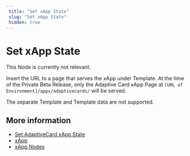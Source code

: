 ```yaml
---
 title: "Set xApp State" 
 slug: "Set xApp State" 
 hidden: true 
---
```


# Set xApp State

This Node is currently not relevant.

Insert the URL to a page that serves the xApp under Template. At the time of the Private Beta Release, only the Adaptive Card xApp Page at `[URL of Environment]/apps/adaptivecards/` will be served.

The separate Template and Template data are not supported.

## More information

- [Set AdaptiveCard xApp State](set-AdaptiveCard-xApp-state.md)
- [xApp](../../xApp/overview.md)
- [xApp Nodes](overview.md)